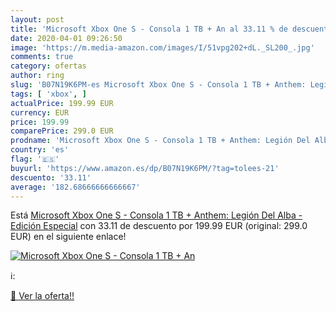 ```yaml
---
layout: post
title: 'Microsoft Xbox One S - Consola 1 TB + An al 33.11 % de descuento'
date: 2020-04-01 09:26:50
image: 'https://m.media-amazon.com/images/I/51vpg202+dL._SL200_.jpg'
comments: true
category: ofertas
author: ring
slug: 'B07N19K6PM-es Microsoft Xbox One S - Consola 1 TB + Anthem: Legión Del...'
tags: [ 'xbox', ]
actualPrice: 199.99 EUR
currency: EUR
price: 199.99
comparePrice: 299.0 EUR
prodname: 'Microsoft Xbox One S - Consola 1 TB + Anthem: Legión Del Alba - Edición Especial'
country: 'es'
flag: '🇪🇸'
buyurl: 'https://www.amazon.es/dp/B07N19K6PM/?tag=tolees-21'
descuento: '33.11'
average: '182.68666666666667'
---
```


Está [Microsoft Xbox One S - Consola 1 TB + Anthem: Legión Del Alba - Edición Especial](https://www.amazon.es/dp/B07N19K6PM/?tag=tolees-21) con 33.11 de descuento por 199.99 EUR (original: 299.0 EUR) en el siguiente enlace!

[![Microsoft Xbox One S - Consola 1 TB + An](https://m.media-amazon.com/images/I/51vpg202+dL._SL200_.jpg)](https://www.amazon.es/dp/B07N19K6PM/?tag=tolees-21)

ℹ️:


[🛒 Ver la oferta!!](https://www.amazon.es/dp/B07N19K6PM/?tag=tolees-21)
